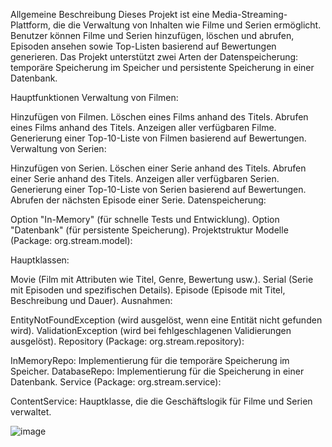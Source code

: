 Allgemeine Beschreibung
Dieses Projekt ist eine Media-Streaming-Plattform, die die Verwaltung von Inhalten wie Filme und Serien ermöglicht. Benutzer können Filme und Serien hinzufügen, löschen und abrufen, Episoden ansehen sowie Top-Listen basierend auf Bewertungen generieren. Das Projekt unterstützt zwei Arten der Datenspeicherung: temporäre Speicherung im Speicher und persistente Speicherung in einer Datenbank.

Hauptfunktionen
Verwaltung von Filmen:

Hinzufügen von Filmen.
Löschen eines Films anhand des Titels.
Abrufen eines Films anhand des Titels.
Anzeigen aller verfügbaren Filme.
Generierung einer Top-10-Liste von Filmen basierend auf Bewertungen.
Verwaltung von Serien:

Hinzufügen von Serien.
Löschen einer Serie anhand des Titels.
Abrufen einer Serie anhand des Titels.
Anzeigen aller verfügbaren Serien.
Generierung einer Top-10-Liste von Serien basierend auf Bewertungen.
Abrufen der nächsten Episode einer Serie.
Datenspeicherung:

Option "In-Memory" (für schnelle Tests und Entwicklung).
Option "Datenbank" (für persistente Speicherung).
Projektstruktur
Modelle (Package: org.stream.model):

Hauptklassen:

Movie (Film mit Attributen wie Titel, Genre, Bewertung usw.).
Serial (Serie mit Episoden und spezifischen Details).
Episode (Episode mit Titel, Beschreibung und Dauer).
Ausnahmen:

EntityNotFoundException (wird ausgelöst, wenn eine Entität nicht gefunden wird).
ValidationException (wird bei fehlgeschlagenen Validierungen ausgelöst).
Repository (Package: org.stream.repository):

InMemoryRepo: Implementierung für die temporäre Speicherung im Speicher.
DatabaseRepo: Implementierung für die Speicherung in einer Datenbank.
Service (Package: org.stream.service):

ContentService: Hauptklasse, die die Geschäftslogik für Filme und Serien verwaltet.

![image](https://github.com/user-attachments/assets/5655f04f-7dc3-4ac5-b725-8eb7432df780)
